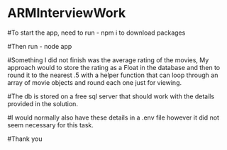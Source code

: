 # ARMInterviewWork

#To start the app, need to run - npm i to download packages

#Then run - node app

#Something I did not finish was the average rating of the movies, My approach would to store the rating as a Float in the database and then to round it to the nearest .5 with a helper function that can loop through an array of movie objects and round each one just for viewing.

#The db is stored on a free sql server that should work with the details provided in the solution.

#I would normally also have these details in a .env file however it did not seem necessary for this task.

#Thank you 
